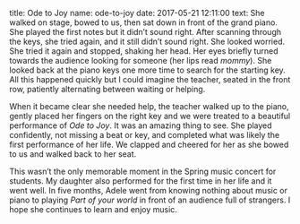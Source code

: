 title: Ode to Joy
name: ode-to-joy
date: 2017-05-21 12:11:00
text:
She walked on stage, bowed to us, then sat down in front of the grand piano. She played the first notes but it didn’t sound right. After scanning through the keys, she tried again, and it still didn’t sound right. She looked worried. She tried it again and stopped, shaking her head. Her eyes briefly turned towards the audience looking for someone (her lips read *mommy*). She looked back at the piano keys one more time to search for the starting key. All this happened quickly but I could imagine the teacher, seated in the front row, patiently alternating between waiting or helping.

When it became clear she needed help, the teacher walked up to the piano, gently placed her fingers on the right key and we were treated to a beautiful performance of *Ode to Joy*. It was an amazing thing to see. She played confidently, not missing a beat or key, and completed what was likely the first performance of her life. We clapped and cheered for her as she bowed to us and walked back to her seat.

This wasn’t the only memorable moment in the Spring music concert for students. My daughter also performed for the first time in her life and it went well. In five months, Adele went from knowing nothing about music or piano to playing *Part of your world* in front of an audience full of strangers. I hope she continues to learn and enjoy music.
